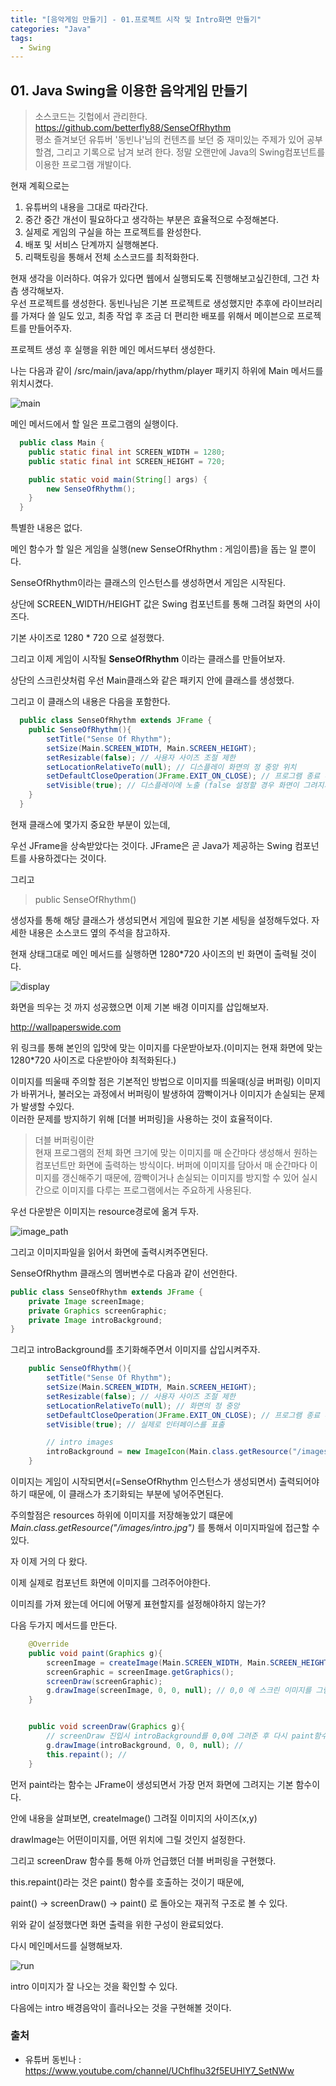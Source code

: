 ```yaml
---
title: "[음악게임 만들기] - 01.프로젝트 시작 및 Intro화면 만들기"
categories: "Java"
tags:
  - Swing
---
```


## 01. Java Swing을 이용한 음악게임 만들기  
> 소스코드는 깃헙에서 관리한다. <br/>https://github.com/betterfly88/SenseOfRhythm  
평소 즐겨보던 유튜버 '동빈나'님의 컨텐츠를 보던 중 재미있는 주제가 있어 공부할겸, 그리고 기록으로 남겨 보려 한다.
정말 오랜만에 Java의 Swing컴포넌트를 이용한 프로그램 개발이다.  

현재 계획으로는
1. 유튜버의 내용을 그대로 따라간다.
2. 중간 중간 개선이 필요하다고 생각하는 부분은 효율적으로 수정해본다.
3. 실제로 게임의 구실을 하는 프로젝트를 완성한다.
4. 배포 및 서비스 단계까지 실행해본다.
5. 리팩토링을 통해서 전체 소스코드를 최적화한다.

현재 생각을 이러하다. 여유가 있다면 웹에서 실행되도록 진행해보고싶긴한데, 그건 차츰 생각해보자.  
우선 프로젝트를 생성한다. 동빈나님은 기본 프로젝트로 생성했지만 추후에 라이브러리를 가져다 쓸 일도 있고, 최종 작업 후 조금 더 편리한 배포를 위해서 메이븐으로 프로젝트를 만들어주자.

프로젝트 생성 후 실행을 위한 메인 메서드부터 생성한다.

나는 다음과 같이 /src/main/java/app/rhythm/player 패키지 하위에 Main 메서드를 위치시켰다.

![main](/assets/images/study/dev/2018/11_main_method.png)

메인 메서드에서 할 일은 프로그램의 실행이다.

~~~java
  public class Main {
    public static final int SCREEN_WIDTH = 1280;
    public static final int SCREEN_HEIGHT = 720;

    public static void main(String[] args) {
        new SenseOfRhythm();
    }
  }

~~~

특별한 내용은 없다.

메인 함수가 할 일은 게임을 실행(new SenseOfRhythm : 게임이름)을 돕는 일 뿐이다.

SenseOfRhythm이라는 클래스의 인스턴스를 생성하면서 게임은 시작된다.

상단에 SCREEN_WIDTH/HEIGHT 값은 Swing 컴포넌트를 통해 그려질 화면의 사이즈다.

기본 사이즈로 1280 * 720 으로 설정했다.

그리고 이제 게임이 시작될 **SenseOfRhythm** 이라는 클래스를 만들어보자.

상단의 스크린샷처럼 우선 Main클래스와 같은 패키지 안에 클래스를 생성했다.

그리고 이 클래스의 내용은 다음을 포함한다.


~~~java
  public class SenseOfRhythm extends JFrame {
    public SenseOfRhythm(){
        setTitle("Sense Of Rhythm");
        setSize(Main.SCREEN_WIDTH, Main.SCREEN_HEIGHT);
        setResizable(false); // 사용자 사이즈 조절 제한
        setLocationRelativeTo(null); // 디스플레이 화면의 정 중앙 위치
        setDefaultCloseOperation(JFrame.EXIT_ON_CLOSE); // 프로그램 종료 후 실제로 프로세스를 종료시킴
        setVisible(true); // 디스플레이에 노출 (false 설정할 경우 화면이 그려지지 않음)
    }
  }
~~~

현재 클래스에 몇가지 중요한 부분이 있는데,

우선 JFrame을 상속받았다는 것이다. JFrame은 곧 Java가 제공하는 Swing 컴포넌트를 사용하겠다는 것이다.

그리고 

> public SenseOfRhythm() 

생성자를 통해 해당 클래스가 생성되면서 게임에 필요한 기본 세팅을 설정해두었다. 자세한 내용은 소스코드 옆의 주석을 참고하자.

현재 상태그대로 메인 메서드를 실행하면 1280*720 사이즈의 빈 화면이 출력될 것이다.

![display](/assets/images/study/dev/2018/11_basic_display.png)

화면을 띄우는 것 까지 성공했으면 이제 기본 배경 이미지를 삽입해보자.

http://wallpaperswide.com

위 링크를 통해 본인의 입맛에 맞는 이미지를 다운받아보자.(이미지는 현재 화면에 맞는 1280*720 사이즈로 다운받아야 최적화된다.)

 이미지를 띄울때 주의할 점은 기본적인 방법으로 이미지를 띄울때(싱글 버퍼링) 이미지가 바뀌거나, 불러오는 과정에서 버퍼링이 발생하여 깜빡이거나 이미지가 손실되는 문제가 발생할 수있다. <br/>
이러한 문제를 방지하기 위해 [더블 버퍼링]을 사용하는 것이 효율적이다.

>더블 버퍼링이란<br/>
현재 프로그램의 전체 화면 크기에 맞는 이미지를 매 순간마다 생성해서 원하는 컴포넌트만 화면에 출력하는 방식이다. 버퍼에 이미지를 담아서 매 순간마다 이미지를 갱신해주기 때문에, 깜빡이거나 손실되는 이미지를 방지할 수 있어 실시간으로 이미지를 다루는 프로그램에서는 주요하게 사용된다.

우선 다운받은 이미지는 resource경로에 옮겨 두자.

![image_path](/assets/images/study/dev/2018/11_image_path.png)

그리고 이미지파일을 읽어서 화면에 출력시켜주면된다.

SenseOfRhythm 클래스의 멤버변수로 다음과 같이 선언한다.

~~~java
public class SenseOfRhythm extends JFrame {
    private Image screenImage;
    private Graphics screenGraphic;
    private Image introBackground;
}

~~~

그리고 introBackground를 초기화해주면서 이미지를 삽입시켜주자.

~~~java
    public SenseOfRhythm(){
        setTitle("Sense Of Rhythm");
        setSize(Main.SCREEN_WIDTH, Main.SCREEN_HEIGHT);
        setResizable(false); // 사용자 사이즈 조절 제한
        setLocationRelativeTo(null); // 화면의 정 중앙
        setDefaultCloseOperation(JFrame.EXIT_ON_CLOSE); // 프로그램 종료 후 실제로 프로세스를 종료시킴
        setVisible(true); // 실제로 인터페이스를 표출

        // intro images
        introBackground = new ImageIcon(Main.class.getResource("/images/intro.jpg")).getImage();
    }
~~~

이미지는 게임이 시작되면서(=SenseOfRhythm 인스턴스가 생성되면서) 출력되어야 하기 때문에, 이 클래스가 초기화되는 부분에 넣어주면된다.

주의할점은 resources 하위에 이미지를 저장해놓았기 떄문에 *Main.class.getResource("/images/intro.jpg")* 를 통해서 이미지파일에 접근할 수 있다.

자 이제 거의 다 왔다.

이제 실제로 컴포넌트 화면에 이미지를 그려주어야한다.

이미즤를 가져 왔는데 어디에 어떻게 표현할지를 설정해야하지 않는가?

다음 두가지 메서드를 만든다.

~~~java
    @Override
    public void paint(Graphics g){
        screenImage = createImage(Main.SCREEN_WIDTH, Main.SCREEN_HEIGHT);
        screenGraphic = screenImage.getGraphics();
        screenDraw(screenGraphic);
        g.drawImage(screenImage, 0, 0, null); // 0,0 에 스크린 이미지를 그림
    }


    public void screenDraw(Graphics g){
        // screenDraw 진입시 introBackground를 0,0에 그려준 후 다시 paint함수를 그려준다(this.repaint()) ==> 매 순간마다(프로그램이 종료될때까지) 반
        g.drawImage(introBackground, 0, 0, null); //
        this.repaint(); //
    }

~~~

먼저 paint라는 함수는 JFrame이 생성되면서 가장 먼저 화면에 그려지는 기본 함수이다.

안에 내용을 살펴보면, createImage() 그려질 이미지의 사이즈(x,y)

drawImage는 어떤이미지를, 어떤 위치에 그릴 것인지 설정한다.

그리고 screenDraw 함수를 통해 아까 언급했던 더블 버퍼링을 구현했다.

this.repaint()라는 것은 paint() 함수를 호출하는 것이기 때문에, 

paint() -> screenDraw() -> paint() 로 돌아오는 재귀적 구조로 볼 수 있다.

위와 같이 설정했다면 화면 출력을 위한 구성이 완료되었다.

다시 메인메서드를 실행해보자.

![run](/assets/images/study/dev/2018/11_181101/run.png)

intro 이미지가 잘 나오는 것을 확인할 수 있다.

다음에는 intro 배경음악이 흘러나오는 것을 구현해볼 것이다.

### 출처
- 유튜버 동빈나 : https://www.youtube.com/channel/UChflhu32f5EUHlY7_SetNWw